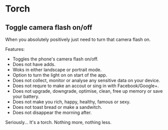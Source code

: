 # Torch

## Toggle camera flash on/off
When you absolutely positively just need to turn that camera flash on.


Features:
* Toggles the phone's camera flash on/off.
* Does not have adds.
* Woks in either landscape or portrait mode.
* Option to turn the light on on start of the app.
* Does not collect, monitor or analyse any sensitive data on your device.
* Does not requre to make an accout or sing in with Facebook/Google+.
* Does not upgrade, downgrade, optimise, clean, free up memory or save your battery.
* Does not make you rich, happy, healthy, famous or sexy.
* Does not toast bread or make a sandwitch.
* Does not disappear the morning after.

Seriously... It's a torch. Nothing more, nothing less.
